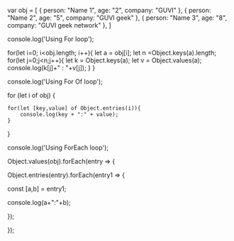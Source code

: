 var obj = [
  { person: "Name 1", age: "2", company: "GUVI" },
  { person: "Name 2", age: "5", company: "GUVI geek" },
  { person: "Name 3", age: "8", company: "GUVI geek network" },
]

console.log('Using For loop');

for(let i=0; i<obj.length; i++){
    let a = obj[i];
    let n =Object.keys(a).length;
    for(let j=0;j<n;j++){
        let k = Object.keys(a);
        let v = Object.values(a);
        console.log(k[j]+" : "+v[j]);
    }
}

console.log('Using For Of loop');

for (let i of obj) {
    
    for(let [key,value] of Object.entries(i)){
        console.log(key + ":" + value);
    }
}

console.log('Using ForEach loop');

Object.values(obj).forEach(entry => {
  
  Object.entries(entry).forEach(entry1 => {
  
  const [a,b] = entry1;
  
  console.log(a+":"+b);
  
  }); 

});
